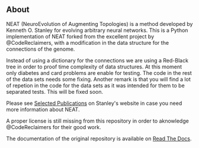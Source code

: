 ## About ##

NEAT (NeuroEvolution of Augmenting Topologies) is a method developed by Kenneth O. Stanley for evolving arbitrary neural 
networks. This is a Python implementation of NEAT forked from the excellent project by @CodeReclaimers, with a modification in the data structure for the connections of the genome.

Instead of using a dictionary for the connections we are using a Red-Black tree in order to proof time complexity of data structures. At this moment only diabetes and card problems are enable for testing. The code in the rest of the data sets needs some fixing. Another remark is that you will find a lot of repetion in the code for the data sets as it was intended for them to be separated tests. This will be fixed soon.

Please see [Selected Publications](http://www.cs.ucf.edu/~kstanley/#publications) on Stanley's website in case you need more information about NEAT. 

A proper license is still missing from this repository in order to aknowledge @CodeReclaimers for their good work. 

The documentation of the original repository is available on [Read The Docs](http://neat-python.readthedocs.io).
